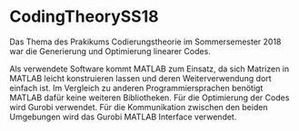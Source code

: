# CodingTheorySS18

Das Thema des Prakikums Codierungstheorie im Sommersemester 2018 war die Generierung und Optimierung linearer Codes.

Als verwendete Software kommt MATLAB zum Einsatz, da sich Matrizen in MATLAB leicht konstruieren lassen und deren Weiterverwendung dort einfach ist. Im Vergleich zu anderen Programmiersprachen benötigt MATLAB dafür keine weiteren Bibliotheken. 
Für die Optimierung der Codes wird Gurobi verwendet. Für die Kommunikation zwischen den beiden Umgebungen wird das Gurobi MATLAB Interface verwendet.
